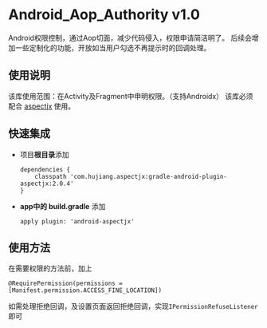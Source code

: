 # Android_Aop_Authority v1.0
Android权限控制，通过Aop切面，减少代码侵入，权限申请简洁明了。
后续会增加一些定制化的功能，开放如当用户勾选不再提示时的回调处理。
## 使用说明
该库使用范围：在Activity及Fragment中申明权限。（支持Androidx）
该库必须配合 [aspectjx](https://github.com/HujiangTechnology/gradle_plugin_android_aspectjx) 使用。
## 快速集成
* 项目**根目录**添加 
  ```  
  dependencies {
      classpath 'com.hujiang.aspectjx:gradle-android-plugin-aspectjx:2.0.4'
  }
  ```
* **app中的 build.gradle** 添加
  ```
  apply plugin: 'android-aspectjx'
  ```
## 使用方法
在需要权限的方法前，加上
```
@RequirePermission(permissions = [Manifest.permission.ACCESS_FINE_LOCATION])
```
如需处理拒绝回调，及设置页面返回拒绝回调，实现```IPermissionRefuseListener```即可
